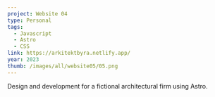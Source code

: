 ```yaml
---
project: Website 04
type: Personal
tags:
  - Javascript
  - Astro
  - CSS
link: https://arkitektbyra.netlify.app/
year: 2023
thumb: /images/all/website05/05.png
---
```


Design and development for a fictional architectural firm using Astro.
